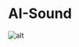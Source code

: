 # AI-Sound
![alt](https://drive.google.com/file/d/1xp2N0nQgGX1giEjMJdaJHf60ZACfOQaS/view?usp=sharing)
